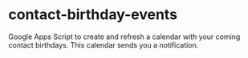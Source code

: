 # contact-birthday-events
Google Apps Script to create and refresh a calendar with your coming contact birthdays. This calendar sends you a notification.
